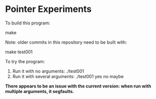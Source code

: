 # Pointer Experiments

To build this program:

   make

Note: older commits in this repository need
to be built with:

   make test001

To try the program:

1. Run it with no arguments:        ./test001
2. Run it with several arguments:   ./test001 yes no maybe

**There appears to be an issue with the current version:
when run with multiple arguments, it segfaults.**
